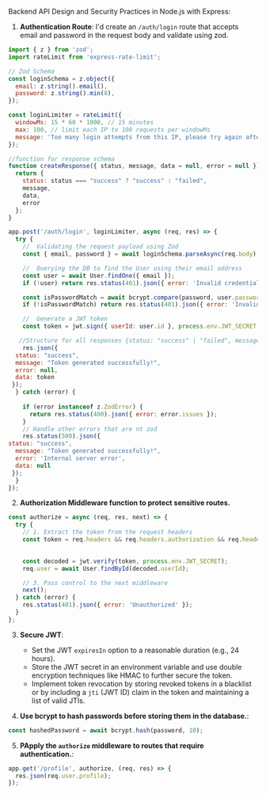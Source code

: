 
Backend API Design and Security Practices in Node.js with Express:


1. **Authentication Route**: I'd create an `/auth/login` route that accepts email and password in the request body and validate using zod.
```javascript
import { z } from 'zod';
import rateLimit from 'express-rate-limit';

// Zod Schema
const loginSchema = z.object({
  email: z.string().email(),
  password: z.string().min(8),
});

const loginLimiter = rateLimit({
  windowMs: 15 * 60 * 1000, // 15 minutes
  max: 100, // limit each IP to 100 requests per windowMs
  message: 'Too many login attempts from this IP, please try again after 15 minutes'
});

//function for response schema
function createResponse({ status, message, data = null, error = null }) {
  return {
    status: status === "success" ? "success" : "failed",
    message,
    data,
    error
  };
}

app.post('/auth/login', loginLimiter, async (req, res) => {
  try {
    //  Validating the request payload using Zod
    const { email, password } = await loginSchema.parseAsync(req.body);

    //  Querying the DB to find the User using their email address
    const user = await User.findOne({ email });
    if (!user) return res.status(401).json({ error: 'Invalid credentials' });

    const isPasswordMatch = await bcrypt.compare(password, user.password);
    if (!isPasswordMatch) return res.status(401).json({ error: 'Invalid credentials' });

    //  Generate a JWT token
    const token = jwt.sign({ userId: user.id }, process.env.JWT_SECRET, { expiresIn: '24h' });

   //Structure for all responses {status: "success" | "failed", message: string, data: any, error: any}
    res.json({
  status: "success",
  message: "Token generated successfully!",
  error: null,
  data: token
 });
  } catch (error) {
  
    if (error instanceof z.ZodError) {
      return res.status(400).json({ error: error.issues });
    }
    // Handle other errors that are nt zod
    res.status(500).json({
status: "success",
  message: "Token generated successfully!",
  error: 'Internal server error',
  data: null
 });
  }
});
```

2. **Authorization Middleware function to protect sensitive routes.**
```javascript
const authorize = async (req, res, next) => {
  try {
    // 1. Extract the token from the request headers
    const token = req.headers && req.headers.authorization && req.headers.authorization.split(' ')[1];

    
    const decoded = jwt.verify(token, process.env.JWT_SECRET);
    req.user = await User.findById(decoded.userId);

    // 3. Pass control to the next middleware
    next();
  } catch (error) {
    res.status(401).json({ error: 'Unauthorized' });
  }
};
```

3. **Secure JWT**: 
   - Set the JWT `expiresIn` option to a reasonable duration (e.g., 24 hours).
   - Store the JWT secret in an environment variable and use double encryption techniques like HMAC to further secure the token.
   - Implement token revocation by storing revoked tokens in a blacklist or by including a `jti` (JWT ID) claim in the token and maintaining a list of valid JTIs.

4. **Use bcrypt to hash passwords before storing them in the database.**: 
```javascript
const hashedPassword = await bcrypt.hash(password, 10);
```

5. **PApply the `authorize` middleware to routes that require authentication.**: 
```javascript
app.get('/profile', authorize, (req, res) => {
  res.json(req.user.profile);
});
```

          
